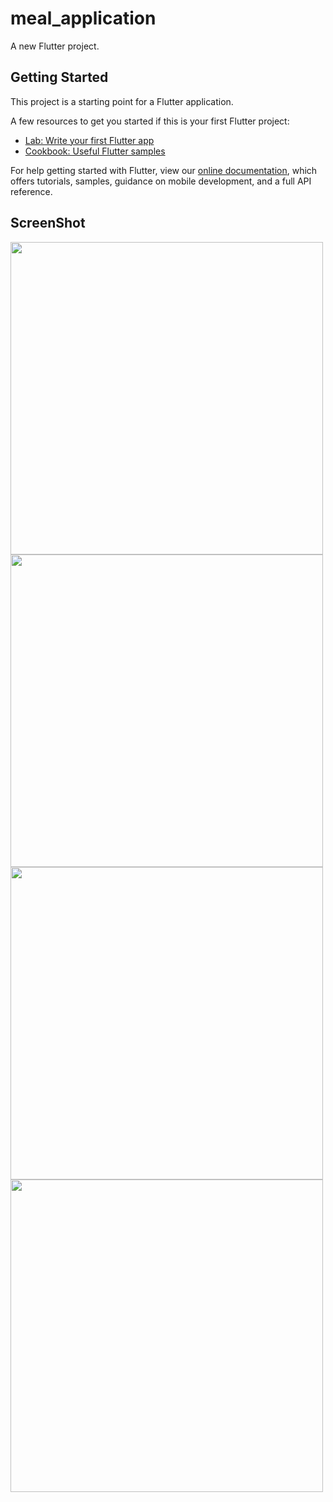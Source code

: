 # meal_application

A new Flutter project.

## Getting Started

This project is a starting point for a Flutter application.

A few resources to get you started if this is your first Flutter project:

- [Lab: Write your first Flutter app](https://flutter.dev/docs/get-started/codelab)
- [Cookbook: Useful Flutter samples](https://flutter.dev/docs/cookbook)

For help getting started with Flutter, view our
[online documentation](https://flutter.dev/docs), which offers tutorials,
samples, guidance on mobile development, and a full API reference.


## ScreenShot

<img src="assets/one.png" height="500em" /><img src="assets/two.png" height="500em" /><img src="assets/three.png" height="500em" /><img src="assets/four.png" height="500em" />
